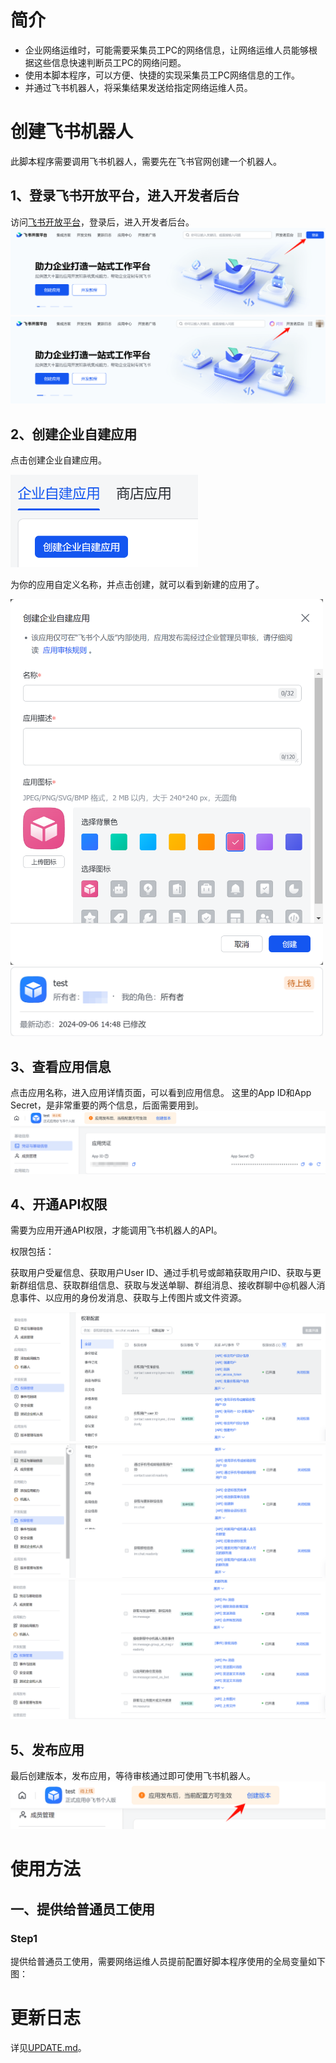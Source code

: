 # 简介

- 企业网络运维时，可能需要采集员工PC的网络信息，让网络运维人员能够根据这些信息快速判断员工PC的网络问题。
- 使用本脚本程序，可以方便、快捷的实现采集员工PC网络信息的工作。
- 并通过飞书机器人，将采集结果发送给指定网络运维人员。

# 创建飞书机器人

此脚本程序需要调用飞书机器人，需要先在飞书官网创建一个机器人。

## 1、登录飞书开放平台，进入开发者后台

访问[飞书开放平台](https://open.feishu.cn/)，登录后，进入开发者后台。
![login_open_feishu.png](https://github.com/icefire-ken/pc_info_collection/blob/main/Images/login_open_feishu.png)
![login_open_feishu_app.png](https://github.com/icefire-ken/pc_info_collection/blob/main/Images/login_open_feishu_app.png)

## 2、创建企业自建应用

点击创建企业自建应用。

<img src="https://github.com/icefire-ken/pc_info_collection/blob/main/Images/create_app.png" width="300">

为你的应用自定义名称，并点击创建，就可以看到新建的应用了。

<img src="https://github.com/icefire-ken/pc_info_collection/blob/main/Images/create_app_2.png" width="500">

<img src="https://github.com/icefire-ken/pc_info_collection/blob/main/Images/app.png" width="500">

## 3、查看应用信息

点击应用名称，进入应用详情页面，可以看到应用信息。
这里的App ID和App Secret，是非常重要的两个信息，后面需要用到。
![app_id_app_secret.png](https://github.com/icefire-ken/pc_info_collection/blob/main/Images/app_id_app_secret.png)

## 4、开通API权限

需要为应用开通API权限，才能调用飞书机器人的API。

权限包括：

获取用户受雇信息、获取用户User ID、通过手机号或邮箱获取用户ID、获取与更新群组信息、获取群组信息、获取与发送单聊、群组消息、接收群聊中@机器人消息事件、以应用的身份发消息、获取与上传图片或文件资源。

![app_authority_1.png](https://github.com/icefire-ken/pc_info_collection/blob/main/Images/app_authority_1.png)
![app_authority_2.png](https://github.com/icefire-ken/pc_info_collection/blob/main/Images/app_authority_2.png)
![app_authority_3.png](https://github.com/icefire-ken/pc_info_collection/blob/main/Images/app_authority_3.png)

## 5、发布应用

最后创建版本，发布应用，等待审核通过即可使用飞书机器人。
![app_release.png](https://github.com/icefire-ken/pc_info_collection/blob/main/Images/app_release.png)

# 使用方法

## 一、提供给普通员工使用

### Step1

提供给普通员工使用，需要网络运维人员提前配置好脚本程序使用的全局变量如下图：


# 更新日志

详见[UPDATE.md](https://github.com/icefire-ken/pc_info_collection/blob/main/UPDATE.md)。